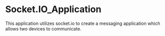 # Socket.IO_Application
This application utilizes socket.io to create a messaging application which allows two devices to communicate.  
